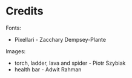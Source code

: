 # Credits

Fonts:
 - Pixellari - Zacchary Dempsey-Plante

Images:
 - torch, ladder, lava and spider - Piotr Szybiak
 - health bar - Adwit Rahman
